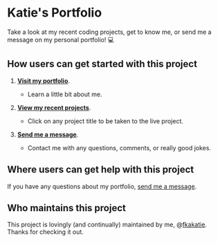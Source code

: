 # Katie's Portfolio

Take a look at my recent coding projects, get to know me, or send me a message on my personal portfolio! :computer:

## How users can get started with this project ## 

1. **[Visit my portfolio](https://fkakatie.github.io)**.
    - Learn a little bit about me.

2. **[View my recent projects](https://fkakatie.github.io/portfolio.html)**.
    - Click on any project title to be taken to the live project. 

3. **[Send me a message](https://fkakatie.github.io/contact.html)**.
    - Contact me with any questions, comments, or really good jokes.

## Where users can get help with this project ##

If you have any questions about my portfolio, [send me a message](https://fkakatie.github.io/contact.html).

## Who maintains this project ## 

This project is lovingly (and continually) maintained by me, @[fkakatie](https://github.com/fkakatie). Thanks for checking it out.
